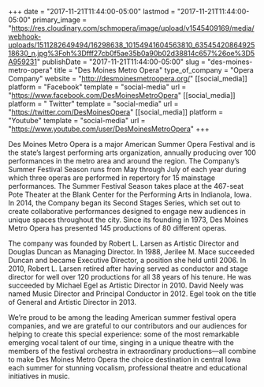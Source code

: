 +++
date = "2017-11-21T11:44:00-05:00"
lastmod = "2017-11-21T11:44:00-05:00"
primary_image = "https://res.cloudinary.com/schmopera/image/upload/v1545409169/media/webhook-uploads/1511282649494/16298638_10154941604563810_6354542086492518630_n.jpg%3Foh%3Dfff27cb0f5ae35b0a90b02d38814c657%26oe%3D5A959231"
publishDate = "2017-11-21T11:44:00-05:00"
slug = "des-moines-metro-opera"
title = "Des Moines Metro Opera"
type_of_company = "Opera Company"
website = "http://desmoinesmetroopera.org/"
[[social_media]]
platform = "Facebook"
template = "social-media"
url = "https://www.facebook.com/DesMoinesMetroOpera"
[[social_media]]
platform = " Twitter"
template = "social-media"
url = "https://twitter.com/DesMoinesOpera"
[[social_media]]
platform = "Youtube"
template = "social-media"
url = "https://www.youtube.com/user/DesMoinesMetroOpera"
+++

Des Moines Metro Opera is a major American Summer Opera Festival and is the state’s largest performing arts organization, annually producing over 100 performances in the metro area and around the region. The Company’s Summer Festival Season runs from May through July of each year during which three operas are performed in repertory for 15 mainstage performances. The Summer Festival Season takes place at the 467-seat Pote Theater at the Blank Center for the Performing Arts in Indianola, Iowa. In 2014, the Company began its Second Stages Series, which set out to create collaborative performances designed to engage new audiences in unique spaces throughout the city. Since its founding in 1973, Des Moines Metro Opera has presented 145 productions of 80 different operas. 

The company was founded by Robert L. Larsen as Artistic Director and Douglas Duncan as Managing Director. In 1988, Jerilee M. Mace succeeded Duncan and became Executive Director, a position she held until 2006. In 2010, Robert L. Larsen retired after having served as conductor and stage director for well over 120 productions for all 38 years of his tenure. He was succeeded by Michael Egel as Artistic Director in 2010. David Neely was named Music Director and Principal Conductor in 2012. Egel took on the title of General and Artistic Director in 2013.

We’re proud to be among the leading American summer festival opera companies, and we are grateful to our contributors and our audiences for helping to create this special experience: some of the most remarkable emerging vocal talent of our time, singing in a unique theatre with the members of the festival orchestra in extraordinary productions—all combine to make Des Moines Metro Opera the choice destination in central Iowa each summer for stunning vocalism, professional theatre and educational initiatives in music. 
